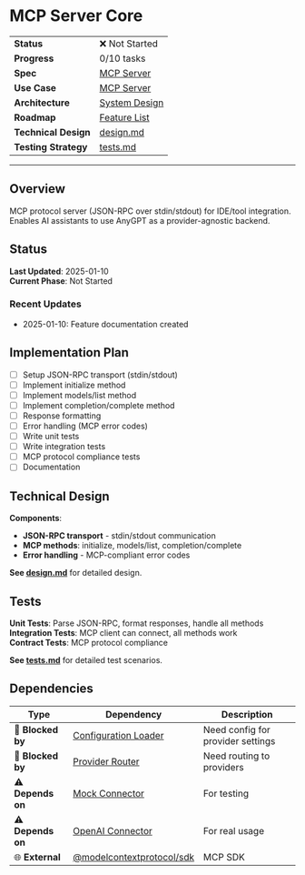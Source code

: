 # MCP Server Core

| | |
|---|---|
| **Status** | ❌ Not Started |
| **Progress** | 0/10 tasks |
| **Spec** | [MCP Server](../../../../products/anygpt/specs/anygpt/mcp-server.md) |
| **Use Case** | [MCP Server](../../../../products/anygpt/cases/mcp-server.md) |
| **Architecture** | [System Design](../../architecture.md) |
| **Roadmap** | [Feature List](../../roadmap.md) |
| **Technical Design** | [design.md](./design.md) |
| **Testing Strategy** | [tests.md](./tests.md) |

---

## Overview

MCP protocol server (JSON-RPC over stdin/stdout) for IDE/tool integration. Enables AI assistants to use AnyGPT as a provider-agnostic backend.

## Status

**Last Updated**: 2025-01-10  
**Current Phase**: Not Started

### Recent Updates
- 2025-01-10: Feature documentation created

## Implementation Plan

- [ ] Setup JSON-RPC transport (stdin/stdout)
- [ ] Implement initialize method
- [ ] Implement models/list method
- [ ] Implement completion/complete method
- [ ] Response formatting
- [ ] Error handling (MCP error codes)
- [ ] Write unit tests
- [ ] Write integration tests
- [ ] MCP protocol compliance tests
- [ ] Documentation

## Technical Design

**Components**:
- **JSON-RPC transport** - stdin/stdout communication
- **MCP methods**: initialize, models/list, completion/complete
- **Error handling** - MCP-compliant error codes

**See [design.md](./design.md)** for detailed design.

## Tests

**Unit Tests**: Parse JSON-RPC, format responses, handle all methods  
**Integration Tests**: MCP client can connect, all methods work  
**Contract Tests**: MCP protocol compliance

**See [tests.md](./tests.md)** for detailed test scenarios.

## Dependencies

| Type | Dependency | Description |
|------|------------|-------------|
| 🚫 **Blocked by** | [Configuration Loader](../1-1-config-loader/) | Need config for provider settings |
| 🚫 **Blocked by** | [Provider Router](../1-2-provider-router/) | Need routing to providers |
| ⚠️ **Depends on** | [Mock Connector](../1-3-connector-mock/) | For testing |
| ⚠️ **Depends on** | [OpenAI Connector](../1-4-connector-openai/) | For real usage |
| 🌐 **External** | [@modelcontextprotocol/sdk](https://www.npmjs.com/package/@modelcontextprotocol/sdk) | MCP SDK |

